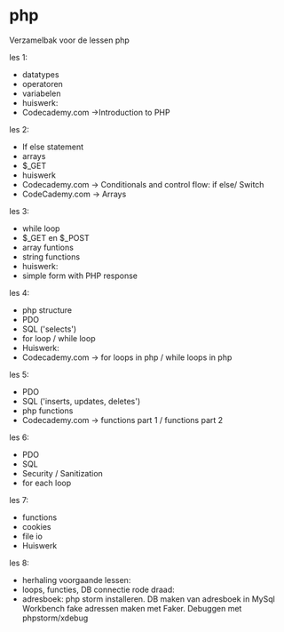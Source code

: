 # php
Verzamelbak voor de lessen php


les 1: 
- datatypes
- operatoren
- variabelen
- huiswerk: 
- Codecademy.com ->Introduction to PHP

les 2:
- If else statement
- arrays
- $_GET
- huiswerk
- Codecademy.com -> Conditionals and control flow: if else/ Switch
- CodeCademy.com -> Arrays

les 3:
- while loop
- $_GET en $_POST
- array funtions
- string functions
- huiswerk:
- simple form with PHP response
 
les 4:
- php structure
- PDO
- SQL ('selects')
- for loop / while loop
- Huiswerk:
- Codecademy.com -> for loops in php / while loops in php

les 5:
- PDO
- SQL ('inserts, updates, deletes')
- php functions
- Codecademy.com -> functions part 1 / functions part 2



les 6:
- PDO
- SQL
- Security / Sanitization
- for each loop

les 7:
- functions
- cookies
- file io
- Huiswerk

les 8:
- herhaling voorgaande lessen:
- loops, functies, DB connectie
rode draad:
- adresboek:
php storm installeren.
DB maken van adresboek in MySql Workbench
fake adressen maken met Faker.
Debuggen met phpstorm/xdebug





